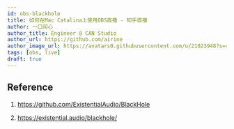 ```yaml
---
id: obs-blackhole
title: 如何在Mac Catalina上使用OBS直播 - 知乎直播
author: 一口闰心
author_title: Engineer @ CAN Studio
author_url: https://github.com/airine
author_image_url: https://avatars0.githubusercontent.com/u/21023948?s=400&u=e58fbc5dd11690f1bfa846950fd988017a24de81&v=4
tags: [obs, live]
draft: true
---
```


<!--truncate-->

## Reference

1. https://github.com/ExistentialAudio/BlackHole

2. https://existential.audio/blackhole/

